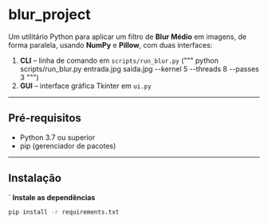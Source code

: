 # blur_project

Um utilitário Python para aplicar um filtro de **Blur Médio** em imagens, de forma paralela, usando **NumPy** e **Pillow**, com duas interfaces:

1. **CLI** – linha de comando em `scripts/run_blur.py` ("""
   python scripts/run_blur.py entrada.jpg saida.jpg --kernel 5 --threads 8 --passes 3
   """)
2. **GUI** – interface gráfica Tkinter em `ui.py`

---

## Pré-requisitos

- Python 3.7 ou superior
- pip (gerenciador de pacotes)

---

## Instalação

`
**Instale as dependências**

```bash
pip install -r requirements.txt
```
